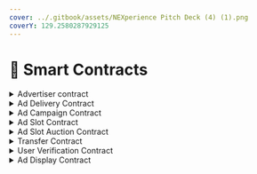 ```yaml
---
cover: ../.gitbook/assets/NEXperience Pitch Deck (4) (1).png
coverY: 129.2580287929125
---
```


# 📎 Smart Contracts

<details>

<summary>Advertiser contract</summary>

Contract deployed with transaction ID: QVLCGPZIZHUOU6LI3FAZ6QTFR53MSJN46XYTIV2HXCUEPJVUSDHQ TXID: QVLCGPZIZHUOU6LI3FAZ6QTFR53MSJN46XYTIV2HXCUEPJVUSDHQ Result confirmed in round: 34598075&#x20;

[Testnet Link](https://testnet.algoexplorer.io/tx/QVLCGPZIZHUOU6LI3FAZ6QTFR53MSJN46XYTIV2HXCUEPJVUSDHQ)

</details>

<details>

<summary>Ad Delivery Contract</summary>

Contract deployed with transaction ID: 3ROW7JDNUPAWYQX25PBF6UZ4D6F4FRXKNUZZHQY7UEGG5SSNBBTQ TXID: 3ROW7JDNUPAWYQX25PBF6UZ4D6F4FRXKNUZZHQY7UEGG5SSNBBTQ Result confirmed in round: 34601780

[Testnet Link](https://testnet.algoexplorer.io/tx/3ROW7JDNUPAWYQX25PBF6UZ4D6F4FRXKNUZZHQY7UEGG5SSNBBTQ)

</details>

<details>

<summary>Ad Campaign Contract</summary>

Contract deployed with transaction ID: CXLJPOSCYEDHQB73L2OPA6JSLLHIVVYCBYBSSZD4FGHGNE63YIHQ TXID: CXLJPOSCYEDHQB73L2OPA6JSLLHIVVYCBYBSSZD4FGHGNE63YIHQ Result confirmed in round: 34594511 App Id: 479654706&#x20;

[Testnet Link](https://testnet.algoexplorer.io/tx/CXLJPOSCYEDHQB73L2OPA6JSLLHIVVYCBYBSSZD4FGHGNE63YIHQ)

</details>

<details>

<summary>Ad Slot Contract</summary>

Contract deployed with transaction ID: 5JPKNAQDJ2NAPPK65UI3YGD5UL7EJZTVT2TQOUZACW4574MC2XAA TXID: 5JPKNAQDJ2NAPPK65UI3YGD5UL7EJZTVT2TQOUZACW4574MC2XAA Result confirmed in round: 34598321

[Testnet Link](https://testnet.algoexplorer.io/tx/5JPKNAQDJ2NAPPK65UI3YGD5UL7EJZTVT2TQOUZACW4574MC2XAA)

</details>

<details>

<summary>Ad Slot Auction Contract</summary>

Contract deployed with transaction ID: VFXSU2ADKJVOJFQEYUGE2MUVWPECKRYXITVNKAAPQGD6CTIYIQUA TXID: VFXSU2ADKJVOJFQEYUGE2MUVWPECKRYXITVNKAAPQGD6CTIYIQUA Result confirmed in round: 34598986&#x20;

[Testnet Link](https://testnet.algoexplorer.io/tx/VFXSU2ADKJVOJFQEYUGE2MUVWPECKRYXITVNKAAPQGD6CTIYIQUA)

</details>

<details>

<summary>Transfer Contract</summary>

Contract deployed with transaction ID: ZY5BUCJXE5UKPO4HG4K7HHCPBCU2HMK6OVO6BR5IRRQ7XLMYTD4Q TXID: ZY5BUCJXE5UKPO4HG4K7HHCPBCU2HMK6OVO6BR5IRRQ7XLMYTD4Q Result confirmed in round: 34601344&#x20;

[Testnet Link](https://testnet.algoexplorer.io/tx/ZY5BUCJXE5UKPO4HG4K7HHCPBCU2HMK6OVO6BR5IRRQ7XLMYTD4Q)

</details>

<details>

<summary>User Verification Contract</summary>

Contract deployed with transaction ID: OEQ6OWCX4UVNS32RACVHCQIUVTY3AUXB7YUJKW5MBXC7VYHSHY6A TXID: OEQ6OWCX4UVNS32RACVHCQIUVTY3AUXB7YUJKW5MBXC7VYHSHY6A Result confirmed in round: 34599355

[Testnet Link](https://testnet.algoexplorer.io/tx/OEQ6OWCX4UVNS32RACVHCQIUVTY3AUXB7YUJKW5MBXC7VYHSHY6A)

</details>

<details>

<summary>Ad Display Contract</summary>

Contract deployed with transaction ID: OM7OEDDX62ZXAHUJEFJSNJSDKH25URS2ZHWLBQMAZN6CJNPCMM4A TXID: OM7OEDDX62ZXAHUJEFJSNJSDKH25URS2ZHWLBQMAZN6CJNPCMM4A Result confirmed in round: 34603087&#x20;

[Testnet Link](https://testnet.algoexplorer.io/tx/OM7OEDDX62ZXAHUJEFJSNJSDKH25URS2ZHWLBQMAZN6CJNPCMM4A)

</details>
